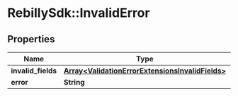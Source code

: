 # RebillySdk::InvalidError

## Properties
Name | Type | Description | Notes
------------ | ------------- | ------------- | -------------
**invalid_fields** | [**Array&lt;ValidationErrorExtensionsInvalidFields&gt;**](ValidationErrorExtensionsInvalidFields.md) |  | [optional] 
**error** | **String** |  | [optional] 

